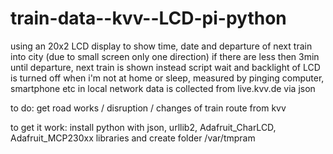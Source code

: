 train-data--kvv--LCD-pi-python
==============================

using an 20x2 LCD display to show time, date and departure of next train into city (due to small screen only one direction)
if there are less then 3min until departure, next train is shown instead
script wait and backlight of LCD is turned off when i'm not at home or sleep, measured by pinging computer, smartphone etc in local network
data is collected from live.kvv.de via json

to do: get road works / disruption / changes of train route from kvv




to get it work: install python with json, urllib2, Adafruit_CharLCD, Adafruit_MCP230xx libraries and create folder /var/tmpram
